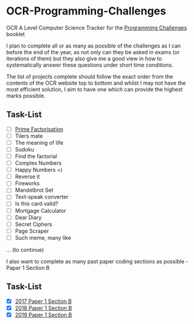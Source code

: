 # OCR-Programming-Challenges
OCR A Level Computer Science
Tracker for the [Programming Challenges](https://www.ocr.org.uk/Images/260930-coding-challenges-booklet.pdf) booklet

I plan to complete all or as many as possible of the challenges as I can before the end of the year, as not only can they be asked in exams (or iterations of them) but they also give me a good view in how to systematically answer these questions under short time conditions.

The list of projects complete should follow the exact order from the contents of the OCR website top to bottom and whilst I may not have the most efficient solution, I aim to have one which can provide the highest marks possible.

## Task-List
- [ ] [Prime Factorisation](./PrimeFactorisation.py)
- [ ] Tilers mate
- [ ] The meaning of life 
- [ ] Sudoku 
- [ ] Find the factorial 
- [ ] Complex Numbers 
- [ ] Happy Numbers =) 
- [ ] Reverse it 
- [ ] Fireworks 
- [ ] Mandelbrot Set 
- [ ] Text-speak converter 
- [ ] Is this card valid? 
- [ ] Mortgage Calculator 
- [ ] Dear Diary 
- [ ] Secret Ciphers 
- [ ] Page Scraper 
- [ ] Such meme, many like

... (to continue)

I also want to complete as many past paper coding sections as possible - Paper 1 Section B

## Task-List
- [x] [2017 Paper 1 Section B](./2017Paper1.py)
- [x] [2018 Paper 1 Section B](./2018Paper1.py)
- [x] [2019 Paper 1 Section B](./2019Paper1.py)
